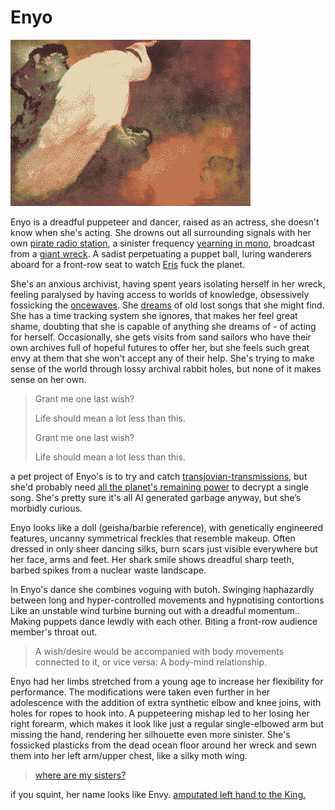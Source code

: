 # Enyo

![](img/Abanindranath_Tagore.png)


Enyo is a dreadful puppeteer and dancer, raised as an actress, she doesn't know when she's acting. She drowns out all surrounding signals with her own [pirate radio station](radio.md), a sinister frequency [yearning in mono](Eris-Enyo.md#yearning%20in%20mono), broadcast from a [giant wreck](Brigantine.md). A sadist perpetuating a puppet ball, luring wanderers aboard for a front-row seat to watch [Eris](Eris.md) fuck the planet.

She's an anxious archivist, having spent years isolating herself in her wreck, feeling paralysed by having access to worlds of knowledge, obsessively fossicking the [oncewaves](oncewaves.md). She [dreams](dream.md) of old lost songs that she might find. She has a time tracking system she ignores, that makes her feel great shame, doubting that she is capable of anything she dreams of - of acting for herself. Occasionally, she gets visits from sand sailors who have their own archives full of hopeful futures to offer her, but she feels such great envy at them that she won't accept any of their help. She's trying to make sense of the world through lossy archival rabbit holes, but none of it makes sense on her own.

> Grant me one last wish?
> 
> Life should mean a lot less than this.
> 
> Grant me one last wish?
> 
> Life should mean a lot less than this.

a pet project of Enyo's is to try and catch [transjovian-transmissions](transjovian-transmissions.md), but she'd probably need [all the planet's remaining power](Pazuzu.md) to decrypt a single song. She's pretty sure it's all AI generated garbage anyway, but she’s morbidly curious.

Enyo looks like a doll (geisha/barbie reference), with genetically engineered features, uncanny symmetrical freckles that resemble makeup. Often dressed in only sheer dancing silks, burn scars just visible everywhere but her face, arms and feet. Her shark smile shows dreadful sharp teeth, barbed spikes from a nuclear waste landscape.

In Enyo's dance she combines voguing with butoh. Swinging haphazardly between long and hyper-controlled movements and hypnotising contortions Like an unstable wind turbine burning out with a dreadful momentum.. Making puppets dance lewdly with each other. Biting a front-row audience member's throat out.

> A wish/desire would be accompanied with body movements connected to it, or vice versa: A body-mind relationship.

Enyo had her limbs stretched from a young age to increase her flexibility for performance. The modifications were taken even further in her adolescence with the addition of extra synthetic elbow and knee joins, with holes for ropes to hook into. A puppeteering mishap led to her losing her right forearm, which makes it look like just a regular single-elbowed arm but missing the hand, rendering her silhouette even more sinister. She's fossicked plasticks from the dead ocean floor around her wreck and sewn them into her left arm/upper chest, like a silky moth wing.

> [where are my sisters?](sisters.md)


if you squint, her name looks like Envy. [amputated left hand to the King.](Eris-Enyo.md)